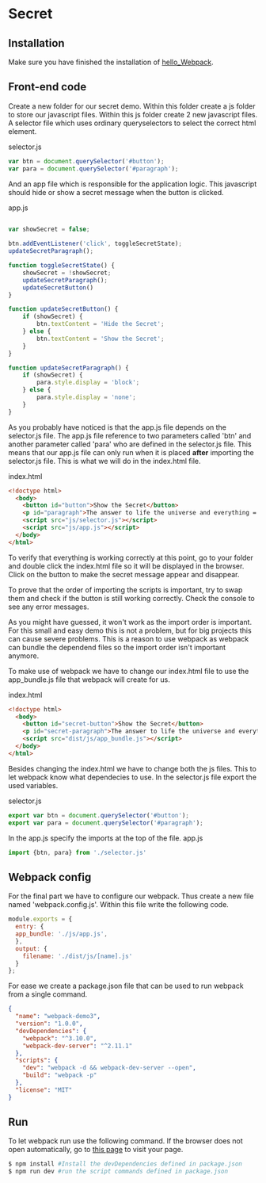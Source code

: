 # Secret

## Installation
Make sure you have finished the installation of [hello_Webpack](1_hello_Webpack.md).

## Front-end code
Create a new folder for our secret demo. Within this folder create a js folder to store our javascript files. Within this js folder create 2 new javascript files. A selector file which uses ordinary queryselectors to select the correct html element.

selector.js
```js
var btn = document.querySelector('#button');
var para = document.querySelector('#paragraph');
```

And an app file which is responsible for the application logic. This javascript should hide or show a secret message when the button is clicked.

app.js
```js
  
var showSecret = false;

btn.addEventListener('click', toggleSecretState);
updateSecretParagraph();

function toggleSecretState() {
    showSecret = !showSecret;
    updateSecretParagraph();
    updateSecretButton()
}

function updateSecretButton() {
    if (showSecret) {
        btn.textContent = 'Hide the Secret';
    } else {
        btn.textContent = 'Show the Secret';
    }
}

function updateSecretParagraph() {
    if (showSecret) {
        para.style.display = 'block';
    } else {
        para.style.display = 'none';
    }
}
```

As you probably have noticed is that the app.js file depends on the selector.js file. The app.js file reference to two parameters called 'btn' and another parameter called 'para' who are defined in the selector.js file. This means that our app.js file can only run when it is placed **after** importing the selector.js file. This is what we will do in the index.html file.

index.html
```html
<!doctype html>
  <body>
    <button id="button">Show the Secret</button>
    <p id="paragraph">The answer to life the universe and everything = 42.</p>
    <script src="js/selector.js"></script>
    <script src="js/app.js"></script>
  </body>
</html>
```
 To verify that everything is working correctly at this point, go to your folder and double click the index.html file so it will be displayed in the browser. Click on the button to make the secret message appear and disappear.

To prove that the order of importing the scripts is important, try to swap them and check if the button is still working correctly. Check the console to see any error messages.

As you might have guessed, it won't work as the import order is important. For this small and easy demo this is not a problem, but for big projects this can cause severe problems. This is a reason to use webpack as webpack can bundle the dependend files so the import order isn't important anymore.


To make use of webpack we have to change our index.html file to use the app_bundle.js file that webpack will create for us.

index.html
```html
<!doctype html>
  <body>
    <button id="secret-button">Show the Secret</button>
    <p id="secret-paragraph">The answer to life the universe and everything = 42</p>
    <script src="dist/js/app_bundle.js"></script>
  </body>
</html>
```

Besides changing the index.html we have to change both the js files. This to let webpack know what dependecies to use. In the selector.js file export the used variables.
 
selector.js
```js
export var btn = document.querySelector('#button');
export var para = document.querySelector('#paragraph');
```

In the app.js specify the imports at the top of the file.
app.js
```js
import {btn, para} from './selector.js'
```

## Webpack config
For the final part we have to configure our webpack. Thus create a new file named 'webpack.config.js'. Within this file write the following code. 

```js
module.exports = {
  entry: {
  app_bundle: './js/app.js',
  },
  output: {
    filename: './dist/js/[name].js'
  }
};

```
For ease we create a package.json file that can be used to run webpack from a single command.

```json
{
  "name": "webpack-demo3",
  "version": "1.0.0",
  "devDependencies": {
    "webpack": "^3.10.0",
    "webpack-dev-server": "^2.11.1"
  },
  "scripts": {
    "dev": "webpack -d && webpack-dev-server --open",
    "build": "webpack -p"
  },
  "license": "MIT"
}
```

## Run
To let webpack run use the following command. If the browser does not open automatically, go to [this page](http://localhost:8080/) to visit your page. 

```bash
$ npm install #Install the devDependencies defined in package.json
$ npm run dev #run the script commands defined in package.json
```

